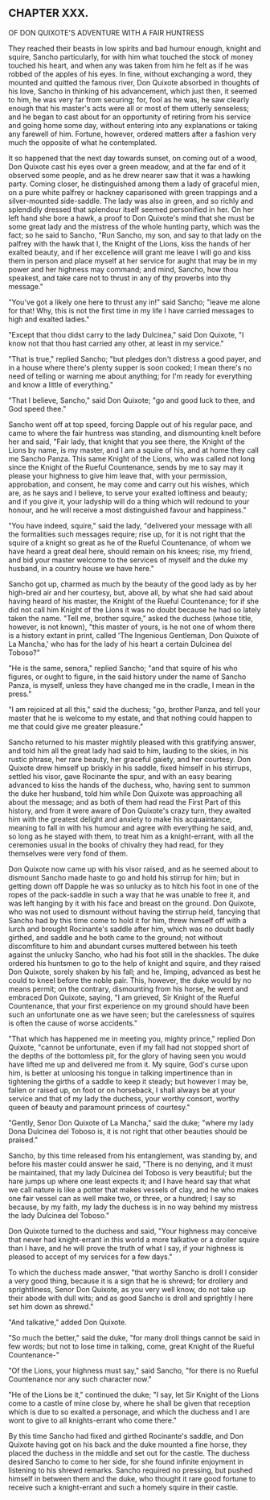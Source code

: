 ## CHAPTER XXX.

OF DON QUIXOTE'S ADVENTURE WITH A FAIR HUNTRESS


They reached their beasts in low spirits and bad humour enough, knight
and squire, Sancho particularly, for with him what touched the stock of
money touched his heart, and when any was taken from him he felt as if he
was robbed of the apples of his eyes. In fine, without exchanging a word,
they mounted and quitted the famous river, Don Quixote absorbed in
thoughts of his love, Sancho in thinking of his advancement, which just
then, it seemed to him, he was very far from securing; for, fool as he
was, he saw clearly enough that his master's acts were all or most of
them utterly senseless; and he began to cast about for an opportunity of
retiring from his service and going home some day, without entering into
any explanations or taking any farewell of him. Fortune, however, ordered
matters after a fashion very much the opposite of what he contemplated.

It so happened that the next day towards sunset, on coming out of a wood,
Don Quixote cast his eyes over a green meadow, and at the far end of it
observed some people, and as he drew nearer saw that it was a hawking
party. Coming closer, he distinguished among them a lady of graceful
mien, on a pure white palfrey or hackney caparisoned with green trappings
and a silver-mounted side-saddle. The lady was also in green, and so
richly and splendidly dressed that splendour itself seemed personified in
her. On her left hand she bore a hawk, a proof to Don Quixote's mind that
she must be some great lady and the mistress of the whole hunting party,
which was the fact; so he said to Sancho, "Run Sancho, my son, and say to
that lady on the palfrey with the hawk that I, the Knight of the Lions,
kiss the hands of her exalted beauty, and if her excellence will grant me
leave I will go and kiss them in person and place myself at her service
for aught that may be in my power and her highness may command; and mind,
Sancho, how thou speakest, and take care not to thrust in any of thy
proverbs into thy message."

"You've got a likely one here to thrust any in!" said Sancho; "leave me
alone for that! Why, this is not the first time in my life I have carried
messages to high and exalted ladies."

"Except that thou didst carry to the lady Dulcinea," said Don Quixote, "I
know not that thou hast carried any other, at least in my service."

"That is true," replied Sancho; "but pledges don't distress a good payer,
and in a house where there's plenty supper is soon cooked; I mean there's
no need of telling or warning me about anything; for I'm ready for
everything and know a little of everything."

"That I believe, Sancho," said Don Quixote; "go and good luck to thee,
and God speed thee."

Sancho went off at top speed, forcing Dapple out of his regular pace, and
came to where the fair huntress was standing, and dismounting knelt
before her and said, "Fair lady, that knight that you see there, the
Knight of the Lions by name, is my master, and I am a squire of his, and
at home they call me Sancho Panza. This same Knight of the Lions, who was
called not long since the Knight of the Rueful Countenance, sends by me
to say may it please your highness to give him leave that, with your
permission, approbation, and consent, he may come and carry out his
wishes, which are, as he says and I believe, to serve your exalted
loftiness and beauty; and if you give it, your ladyship will do a thing
which will redound to your honour, and he will receive a most
distinguished favour and happiness."

"You have indeed, squire," said the lady, "delivered your message with
all the formalities such messages require; rise up, for it is not right
that the squire of a knight so great as he of the Rueful Countenance, of
whom we have heard a great deal here, should remain on his knees; rise,
my friend, and bid your master welcome to the services of myself and the
duke my husband, in a country house we have here."

Sancho got up, charmed as much by the beauty of the good lady as by her
high-bred air and her courtesy, but, above all, by what she had said
about having heard of his master, the Knight of the Rueful Countenance;
for if she did not call him Knight of the Lions it was no doubt because
he had so lately taken the name. "Tell me, brother squire," asked the
duchess (whose title, however, is not known), "this master of yours, is
he not one of whom there is a history extant in print, called 'The
Ingenious Gentleman, Don Quixote of La Mancha,' who has for the lady of
his heart a certain Dulcinea del Toboso?"

"He is the same, senora," replied Sancho; "and that squire of his who
figures, or ought to figure, in the said history under the name of Sancho
Panza, is myself, unless they have changed me in the cradle, I mean in
the press."

"I am rejoiced at all this," said the duchess; "go, brother Panza, and
tell your master that he is welcome to my estate, and that nothing could
happen to me that could give me greater pleasure."

Sancho returned to his master mightily pleased with this gratifying
answer, and told him all the great lady had said to him, lauding to the
skies, in his rustic phrase, her rare beauty, her graceful gaiety, and
her courtesy. Don Quixote drew himself up briskly in his saddle, fixed
himself in his stirrups, settled his visor, gave Rocinante the spur, and
with an easy bearing advanced to kiss the hands of the duchess, who,
having sent to summon the duke her husband, told him while Don Quixote
was approaching all about the message; and as both of them had read the
First Part of this history, and from it were aware of Don Quixote's crazy
turn, they awaited him with the greatest delight and anxiety to make his
acquaintance, meaning to fall in with his humour and agree with
everything he said, and, so long as he stayed with them, to treat him as
a knight-errant, with all the ceremonies usual in the books of chivalry
they had read, for they themselves were very fond of them.

Don Quixote now came up with his visor raised, and as he seemed about to
dismount Sancho made haste to go and hold his stirrup for him; but in
getting down off Dapple he was so unlucky as to hitch his foot in one of
the ropes of the pack-saddle in such a way that he was unable to free it,
and was left hanging by it with his face and breast on the ground. Don
Quixote, who was not used to dismount without having the stirrup held,
fancying that Sancho had by this time come to hold it for him, threw
himself off with a lurch and brought Rocinante's saddle after him, which
was no doubt badly girthed, and saddle and he both came to the ground;
not without discomfiture to him and abundant curses muttered between his
teeth against the unlucky Sancho, who had his foot still in the shackles.
The duke ordered his huntsmen to go to the help of knight and squire, and
they raised Don Quixote, sorely shaken by his fall; and he, limping,
advanced as best he could to kneel before the noble pair. This, however,
the duke would by no means permit; on the contrary, dismounting from his
horse, he went and embraced Don Quixote, saying, "I am grieved, Sir
Knight of the Rueful Countenance, that your first experience on my ground
should have been such an unfortunate one as we have seen; but the
carelessness of squires is often the cause of worse accidents."

"That which has happened me in meeting you, mighty prince," replied Don
Quixote, "cannot be unfortunate, even if my fall had not stopped short of
the depths of the bottomless pit, for the glory of having seen you would
have lifted me up and delivered me from it. My squire, God's curse upon
him, is better at unloosing his tongue in talking impertinence than in
tightening the girths of a saddle to keep it steady; but however I may
be, fallen or raised up, on foot or on horseback, I shall always be at
your service and that of my lady the duchess, your worthy consort, worthy
queen of beauty and paramount princess of courtesy."

"Gently, Senor Don Quixote of La Mancha," said the duke; "where my lady
Dona Dulcinea del Toboso is, it is not right that other beauties should
be praised."

Sancho, by this time released from his entanglement, was standing by, and
before his master could answer he said, "There is no denying, and it must
be maintained, that my lady Dulcinea del Toboso is very beautiful; but
the hare jumps up where one least expects it; and I have heard say that
what we call nature is like a potter that makes vessels of clay, and he
who makes one fair vessel can as well make two, or three, or a hundred; I
say so because, by my faith, my lady the duchess is in no way behind my
mistress the lady Dulcinea del Toboso."

Don Quixote turned to the duchess and said, "Your highness may conceive
that never had knight-errant in this world a more talkative or a droller
squire than I have, and he will prove the truth of what I say, if your
highness is pleased to accept of my services for a few days."

To which the duchess made answer, "that worthy Sancho is droll I consider
a very good thing, because it is a sign that he is shrewd; for drollery
and sprightliness, Senor Don Quixote, as you very well know, do not take
up their abode with dull wits; and as good Sancho is droll and sprightly
I here set him down as shrewd."

"And talkative," added Don Quixote.

"So much the better," said the duke, "for many droll things cannot be
said in few words; but not to lose time in talking, come, great Knight of
the Rueful Countenance-"

"Of the Lions, your highness must say," said Sancho, "for there is no
Rueful Countenance nor any such character now."

"He of the Lions be it," continued the duke; "I say, let Sir Knight of
the Lions come to a castle of mine close by, where he shall be given that
reception which is due to so exalted a personage, and which the duchess
and I are wont to give to all knights-errant who come there."

By this time Sancho had fixed and girthed Rocinante's saddle, and Don
Quixote having got on his back and the duke mounted a fine horse, they
placed the duchess in the middle and set out for the castle. The duchess
desired Sancho to come to her side, for she found infinite enjoyment in
listening to his shrewd remarks. Sancho required no pressing, but pushed
himself in between them and the duke, who thought it rare good fortune to
receive such a knight-errant and such a homely squire in their castle.




